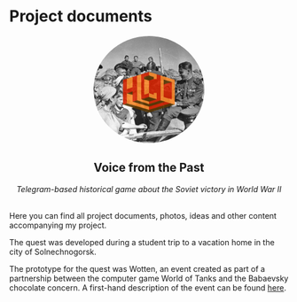 # Project documents

<center>
<img src="./radioman_avatare.jpg" style="border-radius: 100%;" width="200px">
<h2><b>Voice from the Past</b></h2>
<i>Telegram-based historical game about the Soviet victory in World War II</i>
</center>

<br>

Here you can find all project documents, photos, ideas and other content accompanying my project.

The quest was developed during a student trip to a vacation home in the city of Solnechnogorsk.

The prototype for the quest was Wotten, an event created as part of a partnership between the computer game World of Tanks and the Babaevsky chocolate concern. A first-hand description of the event can be found [here](/longread-babaevsky-kvest.pdf).
